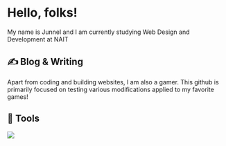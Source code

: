 # Hello, folks!

My name is Junnel and I am currently studying Web Design and Development at NAIT

## &#x270d; Blog & Writing

Apart from coding and building websites, I am also a gamer. This github is primarily focused on testing various modifications applied to my favorite games!

## 🔧 Tools
![](https://img.shields.io/badge/Windows-OS-blue?style=flat&logo=windows&logoColor=white&color=2bbc8a)


<!--
**ExtraRice-EXE/ExtraRice-EXE** is a ✨ _special_ ✨ repository because its `README.md` (this file) appears on your GitHub profile.

Here are some ideas to get you started:

- 🔭 I’m currently working on ...
- 🌱 I’m currently learning ...
- 👯 I’m looking to collaborate on ...
- 🤔 I’m looking for help with ...
- 💬 Ask me about ...
- 📫 How to reach me: ...
- 😄 Pronouns: ...
- ⚡ Fun fact: ...
-->
